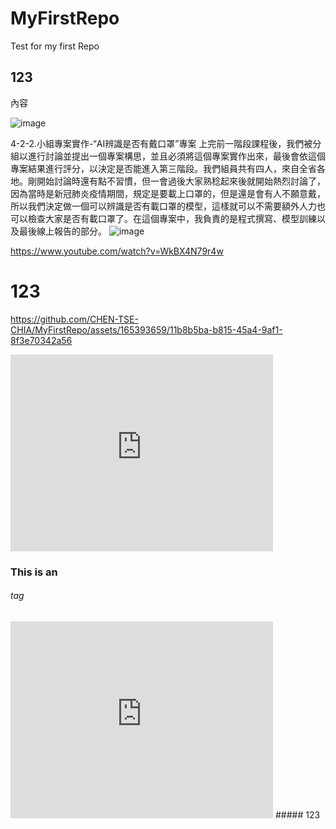 # MyFirstRepo
Test for my first Repo
## 123

內容

![image](https://github.com/CHEN-TSE-CHIA/MyFirstRepo/assets/165393659/bf420f8a-086a-4ac8-8702-32c9e7a19f48)

4-2-2.小組專案實作-“AI辨識是否有戴口罩”專案
上完前一階段課程後，我們被分組以進行討論並提出一個專案構思，並且必須將這個專案實作出來，最後會依這個專案結果進行評分，以決定是否能進入第三階段。我們組員共有四人，來自全省各地。剛開始討論時還有點不習慣，但一會過後大家熟稔起來後就開始熱烈討論了，因為當時是新冠肺炎疫情期間，規定是要載上口罩的，但是還是會有人不願意戴，所以我們決定做一個可以辨識是否有載口罩的模型，這樣就可以不需要額外人力也可以檢查大家是否有載口罩了。在這個專案中，我負責的是程式撰寫、模型訓練以及最後線上報告的部分。
![image](https://github.com/CHEN-TSE-CHIA/MyFirstRepo/assets/165393659/35c6145b-0ed7-4d3d-abf2-34954ae48ea6)

https://www.youtube.com/watch?v=WkBX4N79r4w

  
# 123

https://github.com/CHEN-TSE-CHIA/MyFirstRepo/assets/165393659/11b8b5ba-b815-45a4-9af1-8f3e70342a56


<iframe width="420" height="315" src="https://www.youtube.com/embed/GIP0j4oRMWc" frameborder="0" webkitallowfullscreen mozallowfullscreen allowfullscreen></iframe>

### This is an <h6> tag

<iframe width="420" height="315" src="https://www.youtube.com/embed/GIP0j4oRMWc" frameborder="0" webkitallowfullscreen mozallowfullscreen allowfullscreen></iframe>
##### 123
